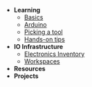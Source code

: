 <!-- docs/_sidebar.md -->
- **Learning**
  - [Basics](Learning/Basics.md)
  - [Arduino](Learning/Arduino.md)
  - [Picking a tool](Learning/PickingATool.md)
  - [Hands-on tips](Learning/HandsOnTips)
- **IO Infrastructure**
  - [Electronics Inventory](Infrastructure/ElectronicsInventory.md)
  - [Workspaces](Infrastructure/Workspaces.md)
- **Resources**
- **Projects**
